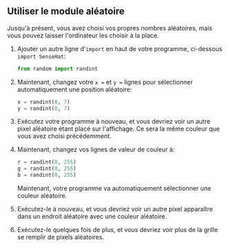 ## Utiliser le module aléatoire

Jusqu'à présent, vous avez choisi vos propres nombres aléatoires, mais vous pouvez laisser l'ordinateur les choisir à la place.

1. Ajouter un autre ligne d'`import` en haut de votre programme, ci-dessous `import SenseHat`:
    
    ```python
    from random import randint
    ```

2. Maintenant, changez votre `x =` et `y =` lignes pour sélectionner automatiquement une position aléatoire:
    
    ```python
    x = randint(0, 7)
    y = randint(0, 7)
    ```

3. Exécutez votre programme à nouveau, et vous devriez voir un autre pixel aléatoire étant placé sur l'affichage. Ce sera la même couleur que vous avez choisi précédemment.

4. Maintenant, changez vos lignes de valeur de couleur à:
    
    ```python
    r = randint(0, 255)
    g = randint(0, 255)
    b = randint(0, 255)
    ```

    Maintenant, votre programme va automatiquement sélectionner une couleur aléatoire.

5. Exécutez-le à nouveau, et vous devriez voir un autre pixel apparaître dans un endroit aléatoire avec une couleur aléatoire.

6. Exécutez-le quelques fois de plus, et vous devriez voir plus de la grille se remplir de pixels aléatoires.
